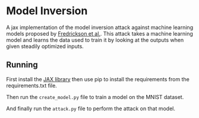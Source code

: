 # Model Inversion

A jax implementation of the model inversion attack against machine learning models proposed by [Fredrickson et al.](https://dl.acm.org/doi/10.1145/2810103.2813677).
This attack takes a machine learning model and learns the data used to train it by looking at the outputs when given steadily optimized inputs.


## Running

First install the [JAX library](https://github.com/google/jax) then use pip to install the requirements from the requirements.txt file.

Then run the `create_model.py` file to train a model on the MNIST dataset.

And finally run the `attack.py` file to perform the attack on that model.
